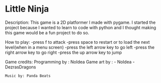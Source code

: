 # Little Ninja

Description: 
This game is a 2D platformer I made with pygame. 
I started the project because I wanted to learn to code with python and I thought making this game would be a fun project to do so.


How to play:
 -press f to attack
 -press space to restart or to load the next level(when in a menu screen)
 -press the left arrow key to go left
 -press the right arrow key to go right
 -press the up arrow key to jump


Game credits:
    Programming by : NoIdea
    Game art by : - NoIdea
                  - DezrasDragons

    Music by: Panda Beats
